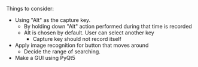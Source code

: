 Things to consider:
- Using "Alt" as the capture key. 
  - By holding down "Alt" action performed during that time is recorded
  - Alt is chosen by default. User can select another key
    - Capture key should not record itself
- Apply image recognition for button that moves around
  - Decide the range of searching. 
- Make a GUI using PyQt5